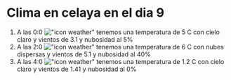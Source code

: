 # Clima en celaya en el dia 9

1. A las 0:0 !["icon weather"](http://openweathermap.org/img/w/02n.png) tenemos una temperatura de 5 C con cielo claro y  vientos de 3.1 y nubosidad al 5%
1. A las 2:0 !["icon weather"](http://openweathermap.org/img/w/03n.png) tenemos una temperatura de 6 C con nubes dispersas y  vientos de 5.1 y nubosidad al 40%
1. A las 4:0 !["icon weather"](http://openweathermap.org/img/w/01n.png) tenemos una temperatura de 1.2 C con cielo claro y  vientos de 1.41 y nubosidad al 0%
